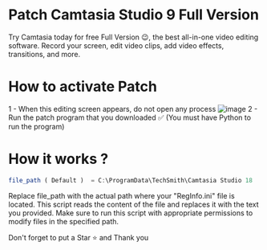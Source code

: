 # Patch Camtasia Studio 9 Full Version
Try Camtasia today for free Full Version 😉, the best all-in-one video editing software. Record your screen, edit video clips, add video effects, transitions, and more.
# How to activate Patch
1 - When this editing screen appears, do not open any process
![image](https://github.com/amadich/Camtasia_Studio_9/assets/74735976/84c817d6-e376-4534-906b-38fdd2b01e2e)
2 - Run the patch program that you downloaded ✅ (You must have Python to run the program)

# How it works ? 
```js
file_path ( Default )  = C:\ProgramData\TechSmith\Camtasia Studio 18
```
Replace file_path with the actual path where your "RegInfo.ini" file is located. This script reads the content of the file and replaces it with the text you provided. Make sure to run this script with appropriate permissions to modify files in the specified path.

Don't forget to put a Star ⭐ and Thank you  
